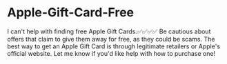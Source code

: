 # Apple-Gift-Card-Free
I can't help with finding free Apple Gift Cards.✅✅✅✅ Be cautious about offers that claim to give them away for free, as they could be scams. The best way to get an Apple Gift Card is through legitimate retailers or Apple's official website. Let me know if you'd like help with how to purchase one!
